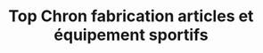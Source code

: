 ---
title: "Top Chron fabrication articles et équipement sportifs"
url: /sandillon/top-chron-fabrication-articles-et-equipement-sportifs/
shop: sports
---